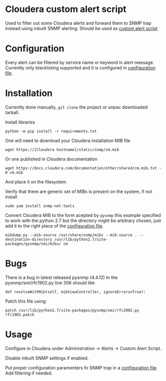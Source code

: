 # Cloudera custom alert script
Used to filter out some Cloudera alerts and forward them to SNMP trap instead using inbuilt SNMP alerting.
Should be used as [custom alert script](https://docs.cloudera.com/cloudera-manager/7.4.2/monitoring-and-diagnostics/topics/cm-alerts-script.html)
# Configuration
Every alert can be filtered by service name or keyword in alert message.
Currently only blacklisting supported and it is configured in [configuration file](./cloudera_alert_snmp.ini).

# Installation
Currently done manually, `git clone` the project or unpac downloaded tarball.

Install libraries
```
python -m pip install -r requirements.txt
```
One will need to download your Cloudera installation MIB file
```
wget https://[Cloudera hostname]/static/snmp/cm.mib
```
Or one published in Cloudera documentation
```
wget https://docs.cloudera.com/documentation/other/shared/cm.mib.txt -O cm.mib
```
And place it on the filesystem

Verify that there are generic set of MIBs is present on the system, if not install 
```
sudo yum install snmp-net-tools
```
Convert Cloudera MIB to the form acepted by `pysnmp` this example specified to work with the python 2.7 but the directory might be arbitrary chosen, just add it to the right place of the [configuration file](./cloudera_alert_snmp.ini).
```
mibdump.py --mib-source /usr/share/snmp/mibs --mib-source . --destination-directory /usr/lib/python2.7/site-packages/pysnmp/smi/mibs/ cm
```

# Bugs
There is a bug in latest released pysnmp (4.4.12)
In the pysnmp/smi/rfc1902.py line 306 should like
```
def resolveWithMib(self, mibViewController, ignoreErrors=True):
```
Patch this file using:
```
patch /usr/lib/python2.7/site-packages/pysnmp/smi/rfc1902.py rfc1902.patch
```

# Usage
Configure in Cloudera under Administration -> Alerts -> Custom Alert Script.

Disable inbuilt SNMP settings if enabled.

Put proper configuration paramenters fo SNMP trap in a [configuration file](./cloudera_alert_snmp.ini).
Add filtering if needed.
